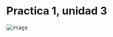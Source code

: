 # Practica 1, unidad 3
![image](https://github.com/Carlos-DanielCardenas/Practica-1-unidad-3/assets/148377835/d02f20b6-d39e-40ec-9218-597bb2a9854c)
